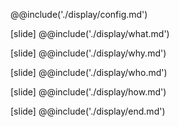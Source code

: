@@include('./display/config.md')

[slide]
@@include('./display/what.md')

[slide]
@@include('./display/why.md')

[slide]
@@include('./display/who.md')

[slide]
@@include('./display/how.md')

[slide]
@@include('./display/end.md')
